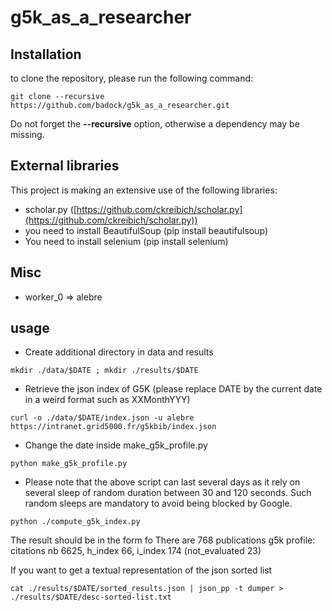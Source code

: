 # g5k_as_a_researcher

## Installation

to clone the repository, please run the following command:

```
git clone --recursive https://github.com/badock/g5k_as_a_researcher.git
```

Do not forget the **--recursive** option, otherwise a dependency may be missing.

## External libraries

This project is making an extensive use of the following libraries:

* scholar.py ([https://github.com/ckreibich/scholar.py](https://github.com/ckreibich/scholar.py))
* you need to install BeautifulSoup (pip install beautifulsoup)
* You need to install selenium (pip install selenium)

## Misc
* worker_0 => alebre

## usage
* Create additional directory in data and results
```
mkdir ./data/$DATE ; mkdir ./results/$DATE
```
* Retrieve the json index of G5K  (please replace DATE by the current date in a weird format such as XXMonthYYY)
```
curl -o ./data/$DATE/index.json -u alebre  https://intranet.grid5000.fr/g5kbib/index.json
```
 * Change the date inside make_g5k_profile.py
```
python make_g5k_profile.py
```
* Please note that the above script can last several days as it rely on several sleep of random duration between 30 and 120 seconds. Such random sleeps are mandatory to avoid being blocked by Google. 
```
python ./compute_g5k_index.py 
```
 The result should be in the form fo 
There are 768 publications
g5k profile: citations nb 6625, h_index 66, i_index 174 (not_evaluated 23)

If you want to get a textual representation of the json sorted list
```
cat ./results/$DATE/sorted_results.json | json_pp -t dumper > ./results/$DATE/desc-sorted-list.txt
```
